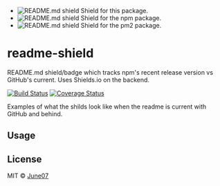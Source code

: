 * ![README.md shield](http://shield.june07.com:3001/shields/june07/readme-shield) Shield for this package.
* ![README.md shield](http://shield.june07.com:3001/shields/npm/npm) Shield for the npm package.
* ![README.md shield](http://shield.june07.com:3001/shields/unitech/pm2) Shield for the pm2 package.

# readme-shield
README.md shield/badge which tracks npm's recent release version vs GitHub's current.  Uses Shields.io on the backend.

[![Build Status](http://shield.june07.com:3001/shields/june07/readme-shield)](https://www.npmjs.com/package/readme-shield) [![Coverage Status](http://shield.june07.com:3001/shields/june07/readme-shield)](https://www.npmjs.com/package/readme-shield)

Examples of what the shilds look like when the readme is current with GitHub and behind.

## Usage


## License

MIT © [June07](https://github.com/june07)
